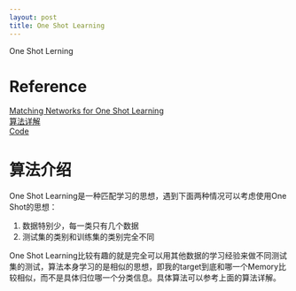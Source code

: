 ```yaml
---
layout: post
title: One Shot Learning
---
```


One Shot Lerning

# Reference
[Matching Networks for One Shot Learning](https://arxiv.org/abs/1606.04080)  
[算法详解](https://github.com/duanyzhi/duanyzhi.github.io/blob/master/images/One%20Shot%20Learning%20with%20Memory-Augment%20Neural%20Networks.pdf)  
[Code](https://github.com/duanyzhi/one_shot_learning)    

# 算法介绍
One Shot Learning是一种匹配学习的思想，遇到下面两种情况可以考虑使用One Shot的思想：  
1. 数据特别少，每一类只有几个数据  
2. 测试集的类别和训练集的类别完全不同  


One Shot Learning比较有趣的就是完全可以用其他数据的学习经验来做不同测试集的测试，算法本身学习的是相似的思想，即我的target到底和哪一个Memory比较相似，而不是具体归位哪一个分类信息。具体算法可以参考上面的算法详解。   


